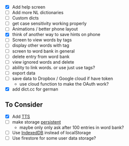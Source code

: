 
- [x] Add help screen
- [ ] Add more NL dictionaries
- [ ] Custom dicts
- [ ] get case sensitivity working properly
- [ ] Animations / better phone layout
- [x] think of another way to save hints on phone
- [ ] Screen to view words by tags
- [ ] display other words with tag
- [ ] screen to word bank in general
- [ ] delete entry from word bank
- [ ] view ignored words and delete
- [ ] ability to link words. or use just use tags?
- [ ] export data
- [ ] save data to Dropbox / Google cloud if have token
    - use cloud function to make the OAuth work?
- [x] add dict.cc for german

## To Consider
- [x] Add [TTS](https://wicg.github.io/speech-api/#tts-section)
- [ ] make storage [persistent](https://developers.google.com/web/updates/2016/06/persistent-storage?hl=en)
    - maybe only only ask after 100 entries in word bank?
- [ ] Use [IndexedDB](https://developer.mozilla.org/en-US/docs/Web/API/IndexedDB_API)
    instead of localStorage
- [ ] Use firestore for some user data storage?
